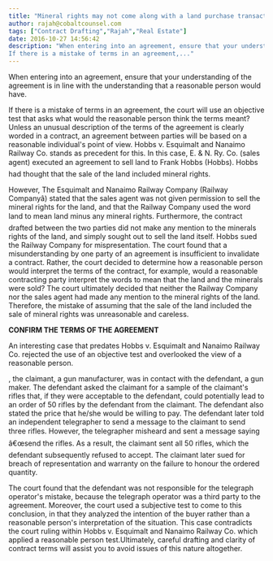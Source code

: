 ```yaml
---
title: "Mineral rights may not come along with a land purchase transaction"
author: rajah@cobaltcounsel.com
tags: ["Contract Drafting","Rajah","Real Estate"]
date: 2016-10-27 14:56:42
description: "When entering into an agreement, ensure that your understanding of the agreement is in line with the understanding that a reasonable person would have.
If there is a mistake of terms in an agreement,..."
---
```


When entering into an agreement, ensure that your understanding of the agreement is in line with the understanding that a reasonable person would have.

If there is a mistake of terms in an agreement, the court will use an objective test that asks what would the reasonable person think the terms meant? Unless an unusual description of the terms of the agreement is clearly worded in a contract, an agreement between parties will be based on a reasonable individual's point of view. Hobbs v. Esquimalt and Nanaimo Railway Co. stands as precedent for this. In this case, E. & N. Ry. Co. (sales agent) executed an agreement to sell land to Frank Hobbs (Hobbs). Hobbs had thought that the sale of the land included mineral rights.

However, The Esquimalt and Nanaimo Railway Company (Railway Companyâ) stated that the sales agent was not given permission to sell the mineral rights for the land, and that the Railway Company used the word land to mean land minus any mineral rights.
 Furthermore, the contract drafted between the two parties did not make any mention to the minerals rights of the land, and simply sought out to sell the land itself. Hobbs sued the Railway Company for mispresentation.
The court found that a misunderstanding by one party of an agreement is insufficient to invalidate a contract. Rather, the court decided to determine how a reasonable person would interpret the terms of the contract, for example, would a reasonable contracting party interpret the words to mean that the land and the minerals were sold? The court ultimately decided that neither the Railway Company nor the sales agent had made any mention to the mineral rights of the land. Therefore, the mistake of assuming that the sale of the land included the sale of mineral rights was unreasonable and careless.

**CONFIRM THE TERMS OF THE AGREEMENT**

An interesting case that predates Hobbs v. Esquimalt and Nanaimo Railway Co. rejected the use of an objective test and overlooked the view of a reasonable person.

, the claimant, a gun manufacturer, was in contact with the defendant, a gun maker. The defendant asked the claimant for a sample of the claimant's rifles that, if they were acceptable to the defendant, could potentially lead to an order of 50 rifles by the defendant from the claimant. The defendant also stated the price that he/she would be willing to pay. The defendant later told an independent telegrapher to send a message to the claimant to send three rifles. However, the telegrapher misheard and sent a message saying â€œsend the rifles. As a result, the claimant sent all 50 rifles, which the defendant subsequently refused to accept. The claimant later sued for breach of representation and warranty on the failure to honour the ordered quantity.

The court found that the defendant was not responsible for the telegraph operator's mistake, because the telegraph operator was a third party to the agreement. Moreover, the court used a subjective test to come to this conclusion, in that they analyzed the intention of the buyer rather than a reasonable person's interpretation of the situation. This case contradicts the court ruling within Hobbs v. Esquimalt and Nanaimo Railway Co. which applied a reasonable person test.Ultimately, careful drafting and clarity of contract terms will assist you to avoid issues of this nature altogether.